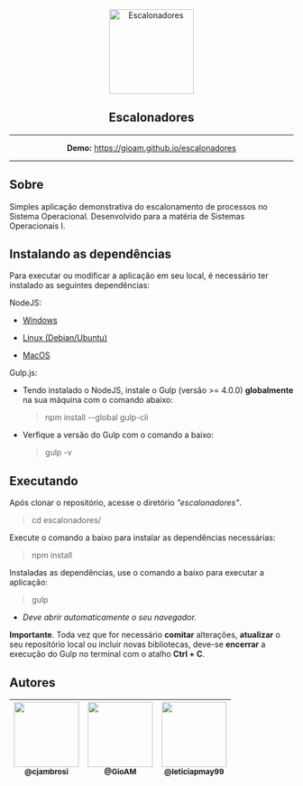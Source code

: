 <div align="center">
  <img src="https://user-images.githubusercontent.com/9125404/57946309-67a6b080-78b2-11e9-8075-b280bf1ce9a1.png" width=150px height=150px alt="Escalonadores" />
</div>

<h2 align="center">Escalonadores</h2>

<div align="center">

-------------------- 

**Demo:** https://gioam.github.io/escalonadores

--------------------

</div>

## Sobre

Simples aplicação demonstrativa do escalonamento de processos no Sistema Operacional. Desenvolvido para a matéria de Sistemas Operacionais I.

## Instalando as dependências

Para executar ou modificar a aplicação em seu local, é necessário ter instalado as seguintes dependências:

  NodeJS:

  - [Windows](https://nodejs.org/en/download/)

  - [Linux (Debian/Ubuntu)](https://github.com/CristianAmbrosi/tutoriais/blob/master/Instalar%20Node.js%20no%20Ubuntu.md)

  - [MacOS](https://nodejs.org/en/download/)

  Gulp.js:

  - Tendo instalado o NodeJS, instale o Gulp (versão >= 4.0.0) **globalmente** na sua máquina com o comando abaixo:

    > npm install --global gulp-cli

  - Verfique a versão do Gulp com o comando a baixo:

    > gulp -v

## Executando
  
  Após clonar o repositório, acesse o diretório *"escalonadores"*.

  > cd escalonadores/

  Execute o comando a baixo para instalar as dependências necessárias:

  > npm install

  Instaladas as dependências, use o comando a baixo para executar a aplicação:

  > gulp

  - *Deve abrir automaticamente o seu navegador.*

  **Importante**. Toda vez que for necessário **comitar** alterações, **atualizar** o seu repositório local ou incluir novas bibliotecas, deve-se **encerrar** a execução do Gulp no terminal com o atalho **Ctrl + C**.

## Autores

  | [<img src="https://avatars3.githubusercontent.com/u/9125404?s=460&v=4" width=115><br><sub>@cjambrosi</sub>](https://github.com/cjambrosi) | [<img src="https://avatars3.githubusercontent.com/u/34317514?s=400&v=4" width=115><br><sub>@GioAM</sub>](https://github.com/GioAM) | [<img src="https://avatars3.githubusercontent.com/u/43357500?s=400&v=4" width=115><br><sub>@leticiapmay99</sub>](https://github.com/leticiapmay99) |
  | :---: | :---: | :---: |
